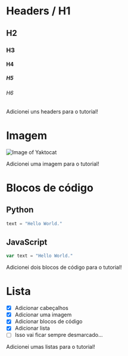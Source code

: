 # Headers / H1
## H2
### H3
#### H4
##### H5
###### H6

Adicionei uns headers para o tutorial!

# Imagem

![Image of Yaktocat](https://octodex.github.com/images/yaktocat.png)

Adicionei uma imagem para o tutorial!

# Blocos de código

## Python
``` python
text = "Hello World."
```

## JavaScript
``` javascript
var text = "Hello World."
```

Adicionei dois blocos de código para o tutorial!

# Lista
- [x] Adicionar cabeçalhos
- [x] Adicionar uma imagem
- [x] Adicionar blocos de código
- [x] Adicionar lista
- [ ] Isso vai ficar sempre desmarcado...

Adicionei umas listas para o tutorial!
